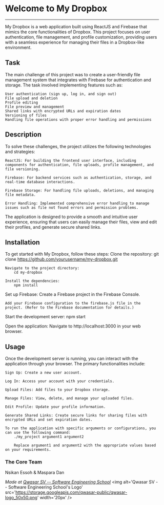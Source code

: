 # Welcome to My Dropbox
***

My Dropbox is a web application built using ReactJS and Firebase that mimics the core functionalities of Dropbox. This project focuses on user authentication, file management, and profile customization, providing users with a seamless experience for managing their files in a Dropbox-like environment.



## Task

The main challenge of this project was to create a user-friendly file management system that integrates with Firebase for authentication and storage. The task involved implementing features such as:

    User authentication (sign up, log in, and sign out)
    File upload and deletion
    Profile editing
    File preview and management
    Shared links with encrypted URLs and expiration dates
    Versioning of files
    Handling file operations with proper error handling and permissions


## Description
To solve these challenges, the project utilizes the following technologies and strategies:

    ReactJS: For building the frontend user interface, including components for authentication, file uploads, profile management, and file versioning.

    Firebase: For backend services such as authentication, storage, and real-time database interactions.

    Firebase Storage: For handling file uploads, deletions, and managing file metadata.

    Error Handling: Implemented comprehensive error handling to manage issues such as file not found errors and permission problems.

The application is designed to provide a smooth and intuitive user experience, ensuring that users can easily manage their files, view and edit their profiles, and generate secure shared links.


## Installation
To get started with My Dropbox, follow these steps:
    Clone the repository:
        git clone https://github.com/yourusername/my-dropbox.git

    Navigate to the project directory:
        cd my-dropbox

    Install the dependencies:
        npm install

Set up Firebase:
    Create a Firebase project in the Firebase Console.

    Add your Firebase configuration to the firebase.js file in the project. (Refer to the Firebase documentation for details.)

Start the development server:
    npm start

Open the application:
    Navigate to http://localhost:3000 in your web browser.


## Usage
Once the development server is running, you can interact with the application through your browser. The primary functionalities include:

    Sign Up: Create a new user account.

    Log In: Access your account with your credentials.
    
    Upload Files: Add files to your Dropbox storage.

    Manage Files: View, delete, and manage your uploaded files.

    Edit Profile: Update your profile information.

    Generate Shared Links: Create secure links for sharing files with encrypted URLs and set expiration dates.

    To run the application with specific arguments or configurations, you can use the following command:
        ./my_project argument1 argument2

        Replace argument1 and argument2 with the appropriate values based on your requirements.



### The Core Team

Nsikan Essoh & Maspara Dan



<span><i>Made at <a href='https://qwasar.io'>Qwasar SV -- Software Engineering School</a></i></span>
<span><img alt='Qwasar SV -- Software Engineering School's Logo' src='https://storage.googleapis.com/qwasar-public/qwasar-logo_50x50.png' width='20px' /></span>
